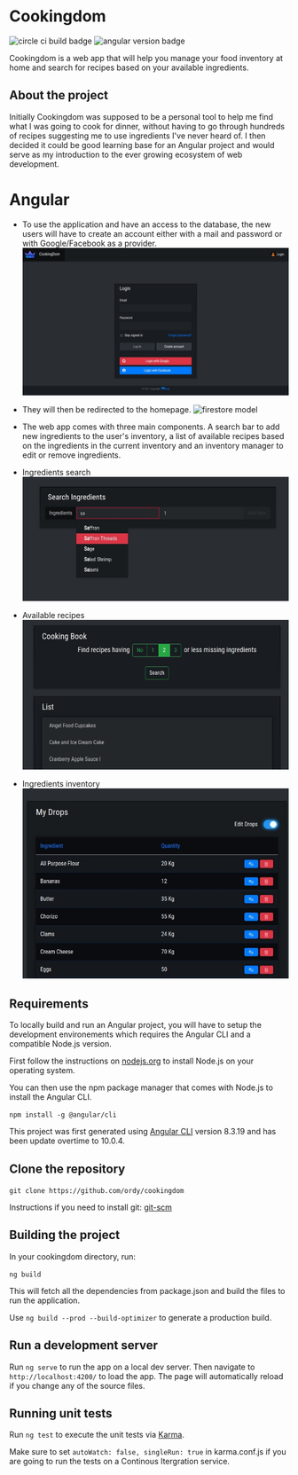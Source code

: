 # Cookingdom

<img src="https://img.shields.io/circleci/build/github/ordy/cookingdom/master?color=%233c3&logo=circleci" alt="circle ci build badge"></img> <img src="https://img.shields.io/github/package-json/dependency-version/ordy/cookingdom/@angular/core?color=red&label=Angular&logo=Angular&logoColor=red" alt="angular version badge"></img>

Cookingdom is a web app that will help you manage your food inventory at home and search for recipes based on your available ingredients.

## About the project

Initially Cookingdom was supposed to be a personal tool to help me find what I was going to cook for dinner, without having to go through hundreds of recipes suggesting me to use ingredients I've never heard of. I then decided it could be good learning base for an Angular project and would serve as my introduction to the ever growing ecosystem of web development.

# Angular

- To use the application and have an access to the database, the new users will have to create an account either with a mail and password or with Google/Facebook as a provider.
  ![firestore model](/src/assets/captures/capture_1.jpg)

- They will then be redirected to the homepage.
  ![firestore model](/src/assets/captures/capture_5.jpg)

- The web app comes with three main components. A search bar to add new ingredients to the user's inventory, a list of available recipes based on the ingredients in the current inventory and an inventory manager to edit or remove ingredients.

- Ingredients search
  ![firestore model](/src/assets/captures/capture_2.jpg)

- Available recipes
  ![firestore model](/src/assets/captures/capture_3.jpg)

- Ingredients inventory
  ![firestore model](/src/assets/captures/capture_4.jpg)

## Requirements

To locally build and run an Angular project, you will have to setup the development environements which requires the Angular CLI and a compatible Node.js version.

First follow the instructions on [nodejs.org](https://nodejs.org/en/download/) to install Node.js on your operating system.

You can then use the npm package manager that comes with Node.js to install the Angular CLI.

`npm install -g @angular/cli`

This project was first generated using [Angular CLI](https://github.com/angular/angular-cli) version 8.3.19 and has been update overtime to 10.0.4.

## Clone the repository

`git clone https://github.com/ordy/cookingdom`

Instructions if you need to install git: [git-scm](https://git-scm.com/book/en/v2/Getting-Started-Installing-Git)

## Building the project

In your cookingdom directory, run:

`ng build`

This will fetch all the dependencies from package.json and build the files to run the application.

Use `ng build --prod --build-optimizer` to generate a production build.

## Run a development server

Run `ng serve` to run the app on a local dev server. Then navigate to `http://localhost:4200/` to load the app. The page will automatically reload if you change any of the source files.

## Running unit tests

Run `ng test` to execute the unit tests via [Karma](https://karma-runner.github.io).

Make sure to set `autoWatch: false, singleRun: true` in karma.conf.js if you are going to run the tests on a Continous Itergration service.
